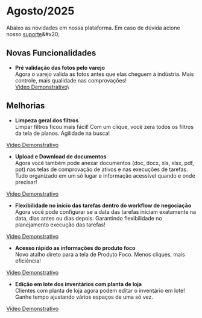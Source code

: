 # Agosto/2025

Abaixo as novidades em nossa plataforma. Em caso de dúvida acione nosso [suporte](https://wa.me/5511949197636?text=Ol%C3%A1,%20gostaria%20de%20mais%20informa%C3%A7%C3%B5es.)&#x20;

## Novas Funcionalidades

* **Pré validação das fotos pelo varejo**\
  Agora o varejo valida as fotos antes que elas cheguem à indústria. Mais controle, mais qualidade nas comprovações!\
  [Video Demonstrativo](https://drive.google.com/file/d/1JLYJ5_9lDQsNrhSHUjFob0LsF6lXozU0/view?usp=drive_link)\


## Melhorias

* **Limpeza geral dos filtros**\
  Limpar filtros ficou mais fácil! Com um clique, você zera todos os filtros da tela de planos. Agilidade na busca!

&#x20;      [Video Demonstrativo](https://drive.google.com/file/d/12nPboz0F-DVJfqGRnDhWHZpOJyqRyQ3W/view?usp=drive_link)



* **Upload e Download de documentos**\
  Agora você também pode anexar documentos (doc, docx, xls, xlsx, pdf, ppt) nas telas de comprovação de ativos e nas execuções de tarefas.\
  Tudo organizado em um só lugar e Informação acessível quando e onde precisar!

&#x20;      [Video Demonstrativo](https://drive.google.com/file/d/1krLg5LZVWm6Kf5-3v1tjhWm5yIbPZB4W/view?usp=drive_link)



* **Flexibilidade no início das tarefas dentro do workflow de negociação**\
  Agora você pode configurar se a data das tarefas iniciam exatamente na data, dias antes ou dias depois. Garantindo flexibilidade no planejamento execução das tarefas!

&#x20;       [Video Demonstrativo](https://drive.google.com/file/d/1GjUa3k2ToNnvfanSX2w3VAgCOOWVpI5K/view?usp=drive_link)



* **Acesso rápido as informações do produto foco**\
  Novo atalho direto para a tela de Produto Foco. Menos cliques, mais eficiência!

&#x20;       [Video Demonstrativo](https://drive.google.com/file/d/1iQAsOL6A1I7xzgD8tDaPqTo8IHo4gJDe/view?usp=drive_link)



* **Edição em lote dos inventários com planta de loja**\
  Clientes com planta de loja agora podem editar o inventário em lote! Ganhe tempo ajustando vários espaços de uma só vez.

&#x20;      [Video Demonstrativo](https://drive.google.com/file/d/1P3v2idt_PbaPEJv3t6Qirv9ZHablptAM/view?usp=drive_link)

